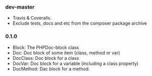 ### dev-master

* Travis & Coveralls.
* Exclude tests, docs and etc from the composer package archive

### 0.1.0

* Block: The PHPDoc-block class
* Doc: Doc block of some item (class, method or var)
* DocClass: Doc block for a class
* DocVar: Doc block for a variable (including a class property)
* DocMethod: Dac block for a method.
